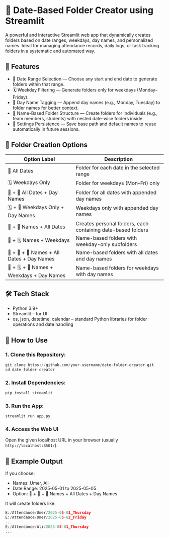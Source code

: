 # 📂 Date-Based Folder Creator using Streamlit

A powerful and interactive Streamlit web app that dynamically creates folders based on date ranges, weekdays, day names, and personalized names. Ideal for managing attendance records, daily logs, or task tracking folders in a systematic and automated way.

## 🚀 Features

- 📆 Date Range Selection — Choose any start and end date to generate folders within that range.
- 🗓️ Weekday Filtering — Generate folders only for weekdays (Monday–Friday).
- 📛 Day Name Tagging — Append day names (e.g., Monday, Tuesday) to folder names for better context.
- 👤 Name-Based Folder Structure — Create folders for individuals (e.g., team members, students) with nested date-wise folders inside.
- 💾 Settings Persistence — Save base path and default names to reuse automatically in future sessions.

## 📁 Folder Creation Options

| Option Label                               | Description                                                  |
| ------------------------------------------ | ------------------------------------------------------------ |
| 📅 All Dates                               | Folder for each date in the selected range                   |
| 🗓️ Weekdays Only                          | Folder for weekdays (Mon–Fri) only                           |
| 📅 + 📛 All Dates + Day Names              | Folder for all dates with appended day names                 |
| 🗓️ + 📛 Weekdays Only + Day Names         | Weekdays only with appended day names                        |
| 👤 + 📅 Names + All Dates                  | Creates personal folders, each containing date-based folders |
| 👤 + 🗓️ Names + Weekdays                  | Name-based folders with weekday-only subfolders              |
| 👤 + 📅 + 📛 Names + All Dates + Day Names | Name-based folders with all dates and day names              |
| 👤 + 🗓️ + 📛 Names + Weekdays + Day Names | Name-based folders for weekdays with day names               |

## 🛠️ Tech Stack

- Python 3.9+
- Streamlit – for UI
- os, json, datetime, calendar – standard Python libraries for folder operations and date handling

## 🔧 How to Use

### 1. Clone this Repository:

```python
git clone https://github.com/your-username/date-folder-creator.git
cd date-folder-creator
```

### 2. Install Dependencies:

```python
pip install streamlit
```
### 3. Run the App:

```python
streamlit run app.py
```
### 4. Access the Web UI
Open the given localhost URL in your browser (usually `http://localhost:8501/`).

## 📂 Example Output
If you choose:
- Names: Umer, Ali
- Date Range: 2025-05-01 to 2025-05-05
- Option: 👤 + 📅 + 📛 Names + All Dates + Day Names

It will create folders like:

```python
E:/Attendance/Umer/2025-05-01_Thursday
E:/Attendance/Umer/2025-05-02_Friday
...
E:/Attendance/Ali/2025-05-01_Thursday
...
```
